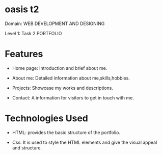 # oasis t2

Domain: WEB DEVELOPMENT AND DESIGNING

Level 1: Task 2 PORTFOLIO

# Features
- Home page: Introduction and brief about me.

- About me: Detailed information about me,skills,hobbies.

- Projects: Showcase my works and descriptions.

- Contact: A information for visitors to get in touch with me.

# Technologies Used

- HTML: provides the basic structure of the portfolio.

- Css: It is used to style the HTML elements and give the visual appeal and structure.
